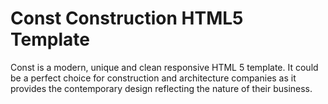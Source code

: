 # Const Construction HTML5 Template
 Const is a modern, unique and clean responsive HTML 5 template. It could be a perfect choice for construction and architecture companies as it provides the contemporary design reflecting the nature of their business.
